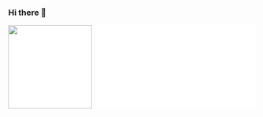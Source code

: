 ### Hi there 👋
<div style="display: inline_block; background-color: white;">
    <img align="center" height="170em" style="background-color: white;" src="https://github-readme-stats.vercel.app/api/top-langs/?username=LuizDgOR&layout=compact&langs_count=16&theme=dracula" />
    <!--<img align="center" height="170em" src="https://github-readme-stats.vercel.app/api?username=LuizDgOR&theme=dracula&_icons=true" />-->
</div>



<!--**LuizDgOR/LuizDgOR** is a ✨ _special_ ✨ repository because its `README.md` (this file) appears on your GitHub profile.

Here are some ideas to get you started:

- 🔭 I’m currently working on ...
- 🌱 I’m currently learning ...
- 👯 I’m looking to collaborate on ...
- 🤔 I’m looking for help with ...
- 💬 Ask me about ...
- 📫 How to reach me: ...
- 😄 Pronouns: ...
- ⚡ Fun fact: ...
-->
